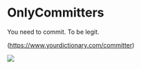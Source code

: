 # OnlyCommitters
You need to commit. To be legit.

(https://www.yourdictionary.com/committer)

![](https://github.com/zketosis/OnlyCommitters/commit.png?v=4&s=200)
